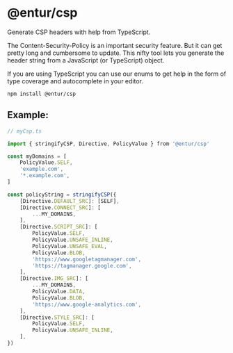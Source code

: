 # @entur/csp
Generate CSP headers with help from TypeScript.

The Content-Security-Policy is an important security feature. But it can get pretty long and cumbersome to update.
This nifty tool lets you generate the header string from a JavaScript (or TypeScript) object.

If you are using TypeScript you can use our enums to get help in the form of type coverage and autocomplete in your editor.

```
npm install @entur/csp
```

## Example:
```typescript
// myCsp.ts

import { stringifyCSP, Directive, PolicyValue } from '@entur/csp'

const myDomains = [
    PolicyValue.SELF,
    'example.com',
    '*.example.com',
]

const policyString = stringifyCSP({
    [Directive.DEFAULT_SRC]: [SELF],
    [Directive.CONNECT_SRC]: [
        ...MY_DOMAINS,
    ],
    [Directive.SCRIPT_SRC]: [
        PolicyValue.SELF,
        PolicyValue.UNSAFE_INLINE,
        PolicyValue.UNSAFE_EVAL,
        PolicyValue.BLOB,
        'https://www.googletagmanager.com',
        'https://tagmanager.google.com',
    ],
    [Directive.IMG_SRC]: [
        ...MY_DOMAINS,
        PolicyValue.DATA,
        PolicyValue.BLOB,
        'https://www.google-analytics.com',
    ],
    [Directive.STYLE_SRC]: [
        PolicyValue.SELF,
        PolicyValue.UNSAFE_INLINE,
    ],
})
```
